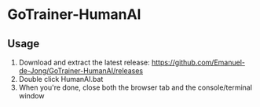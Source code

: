 # GoTrainer-HumanAI

## Usage
1. Download and extract the latest release: https://github.com/Emanuel-de-Jong/GoTrainer-HumanAI/releases
2. Double click HumanAI.bat
3. When you're done, close both the browser tab and the console/terminal window
